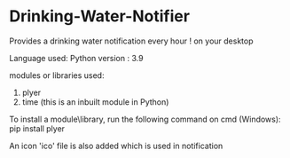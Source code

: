 # Drinking-Water-Notifier
Provides a drinking water notification every hour ! on your desktop

 Language used: Python
 version : 3.9
 
 modules or libraries used:
 1) plyer
 2) time (this is an inbuilt module in Python)

To install a module\library, run the following command on cmd (Windows):
pip install plyer

An icon 'ico' file is also added which is used in notification
